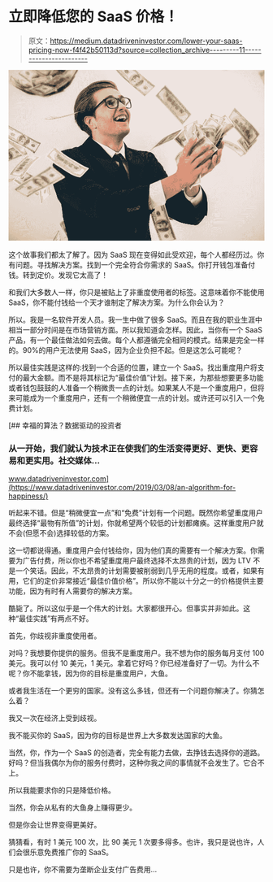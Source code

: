 # 立即降低您的 SaaS 价格！

> 原文：<https://medium.datadriveninvestor.com/lower-your-saas-pricing-now-f4f42b50113d?source=collection_archive---------11----------------------->

![](img/ddf7366c1b185544a487877cabedf79e.png)

这个故事我们都太了解了。因为 SaaS 现在变得如此受欢迎，每个人都经历过。你有问题。寻找解决方案。找到一个完全符合你需求的 SaaS。你打开钱包准备付钱。转到定价。发现它太高了！

和我们大多数人一样，你只是被贴上了非重度使用者的标签。这意味着你不能使用 SaaS，你不能付钱给一个天才谁制定了解决方案。为什么你会认为？

所以。我是一名软件开发人员。我一生中做了很多 SaaS。而且在我的职业生涯中相当一部分时间是在市场营销方面。所以我知道会怎样。因此，当你有一个 SaaS 产品，有一个最佳做法如何去做。每个人都遵循完全相同的模式。结果是完全一样的。90%的用户无法使用 SaaS，因为企业负担不起。但是这怎么可能呢？

所以最佳实践是这样的:找到一个合适的位置，建立一个 SaaS。找出重度用户将支付的最大金额。而不是将其标记为“最佳价值”计划。接下来，为那些想要更多功能或者钱包鼓鼓的人准备一个稍微贵一点的计划。如果某人不是一个重度用户，但将来可能成为一个重度用户，还有一个稍微便宜一点的计划。或许还可以引入一个免费计划。

[](https://www.datadriveninvestor.com/2019/03/08/an-algorithm-for-happiness/) [## 幸福的算法？数据驱动的投资者

### 从一开始，我们就认为技术正在使我们的生活变得更好、更快、更容易和更实用。社交媒体…

www.datadriveninvestor.com](https://www.datadriveninvestor.com/2019/03/08/an-algorithm-for-happiness/) 

听起来不错。但是“稍微便宜一点”和“免费”计划有一个问题。既然你希望重度用户最终选择“最物有所值”的计划，你就希望两个较低的计划都瘫痪。这样重度用户就不会(但愿不会)选择较低的方案。

这一切都说得通。重度用户会付钱给你，因为他们真的需要有一个解决方案。你需要为广告付费，所以你也不希望重度用户最终选择不太昂贵的计划，因为 LTV 不是一个笑话。因此，不太昂贵的计划需要被削弱到几乎无用的程度。或者，如果有用，它们的定价非常接近“最佳价值价格”。所以你不能以十分之一的价格提供主要功能，因为有时有人需要你的解决方案。

酷毙了。所以这似乎是一个伟大的计划。大家都很开心。但事实并非如此。这种“最佳实践”有两点不好。

首先，你歧视非重度使用者。

对吗？我想要你提供的服务。但我不是重度用户。我不想为你的服务每月支付 100 美元。我可以付 10 美元，1 美元。拿着它好吗？你已经准备好了一切。为什么不呢？你不能拿钱，因为你的目标是重度用户，大鱼。

或者我生活在一个更穷的国家。没有这么多钱，但还有一个问题你解决了。你猜怎么着？

我又一次在经济上受到歧视。

我不能买你的 SaaS，因为你的目标是世界上大多数发达国家的大鱼。

当然，你，作为一个 SaaS 的创造者，完全有能力去做，去挣钱去选择你的道路。好吗？但当我偶尔为你的服务付费时，这种你我之间的事情就不会发生了。它合不上。

所以我能要求你的只是降低价格。

当然，你会从私有的大鱼身上赚得更少。

但是你会让世界变得更美好。

猜猜看，有时 1 美元 100 次，比 90 美元 1 次要多得多。也许，我只是说也许，人们会很乐意免费推广你的 SaaS。

只是也许，你不需要为垄断企业支付广告费用…